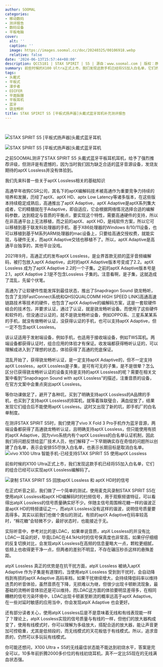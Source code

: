 ```yaml
---
author: SOOMAL
categories:
- 移动数码
- 测评报告
- 数码设备
- 平板电脑
cover:
  alt: ''
  caption: ''
  image: https://images.soomal.cc/doc/20240325/00106918.webp
  relative: false
date: '2024-06-13T15:57:44+08:00'
description: QCC5181 | STAX SPIRIT | S5 | 源自：www.soomal.com | 版权：原创 |  平均/总评分：07.00/42
summary: 前些时候的X100 Ultra正式上市，我们发现这款手机已经将S5加入白名单，它们的组合已经可以实现aptX Lossless编解码了。今天就来补充测评一下。
tags:
- 头戴式
- 平板式
- 漫步者
- EDIFER
- 平面振膜
- 平板耳机
- 蓝牙
- 骁龙畅听
title: STAX SPIRIT S5 [平板式扬声器]头戴式蓝牙耳机补充测评报告
---
```


​

![STAX SPIRIT S5 [平板式扬声器]头戴式蓝牙耳机](https://images.soomal.cc/doc/20240325/00106918_01.webp)



![STAX SPIRIT S5 [平板式扬声器]头戴式蓝牙耳机](https://images.soomal.cc/doc/20240325/00106920_01.webp)



之前SOOMAL测评了STAX SPIRIT S5 头戴式蓝牙平板耳机耳机，给予了强烈推荐评级，但测评是有遗憾的，因为当时我们因为缺乏合适的蓝牙音源设备，发烧友期待的aptX Lossless并没有体验到。


我们先来科普一些关于aptX Lossless相关的基础知识

高通早年收购CSR公司，其名下的aptX编解码技术被高通作为重要竞争力持续的培养和发展，历经了aptX、aptX HD、aptx Low Latency等诸多版本，在这些版本持续稳定成熟后，高通推出了aptX Adaptive，aptX Adaptive是aptX系列集大成者，它的精髓就在于Adaptive，即自适应，它会根据网络情况选择合适的编解码参数，达到稳定与音质的平衡点，要实现这个特性，需要高通硬件的支持，所以在非高通平台上无法移植，而之前的aptX、aptX HD，是纯软件方案，所以它可以移植到基于联发科处理器的手机、基于X86处理器的Windows 8/10/11设备，也可以移植到基于M系列ARM处理器的mac设备上，只要给高通交授权费，就能实现，与硬件无关，而aptX Adaptive交钱也移植不了。所以，aptX Adaptive是高通平台独享的，其他平台没戏。

2021年9月，高通正式的发布aptX Lossless，是业界首款无损的蓝牙音频编解码，被打包放入aptX Adaptive，此时的aptX Adaptive版本号变成了2.2。aptX Lossless 成为了aptX Adaptive 2.2的一个子集。之前的aptX Adaptive版本号是2.1，aptX Adaptive 2.1是不包含Lossless 子集的。注意看啊，是子集，这就造成了混乱，先留个伏笔。

高通为了让软硬件性能发挥到最佳状态，推出了Snapdragon Sound 骁龙畅听，包含了支持FastConnect系统和QHS[QUALCOMM HIGH SPEED LINK]高通高速链路技术等技术的硬件，也包含了aptX Adaptive的编解码方案，这是一套软硬件结合的技术包，并要求认证，通过了认证，就是骁龙畅听设备。而使用了这些硬件和软件的，但没通过认证的，就不是骁龙畅听设备，例如OPPO系、三星系某某系的手机，就没有做畅听认证，没获得认证的手机，也可以支持aptX Adaptive，但一定不包含aptX Lossless。

该认证适用于发射端设备，例如手机，也适用于接收端设备，例如TWS耳机。两端设备都获得认证时，组合应用的体验才有保证。收发端都获得畅听认证的，可以理解成进入到了理想的状态，体验获得了高通的兜底保证。

混乱开始了，获得骁龙畅听认证，是一定支持aptX Adaptive的，但不一定支持aptX Lossless，aptX Lossless是子集，是可有可无的子集，是不是很晕？怎么区分已获得骁龙畅听认证的设备支持是支持的aptX Lossless的呢？需要在相关文案中看到“Snapdragon Sound with aptX Lossless”的描述，注重音质的设备，在官方文案中会重点突出aptX Lossless。

等你功课做足了，避开了各种坑，买到了明确支持aptX Lossless的A品牌的手机，也买到了支持aptX Lossless的B耳机，就等着珠联璧合，满血绽放了，结果发现它们组合后不能使用aptX Lossless。这时又出现了新的坑，即手机厂的白名单制度。

在测评STAX SPIRIT S5时，我们使用了vivo X Fold 3 Pro手机作为蓝牙音源，两端设备都获得了高通骁龙畅听认证，且明确支持aptX Lossless，但只能使用有损的aptX Adaptive，因为vivo系统内有个aptX Lossless的白名单认证机制，因此我们将问题反馈给蓝厂技术人员，他们解释了一下早期确实存在奇怪的问题所以创建了白名单，表示会安排S5尽快入白名单，也表示长期目标是取消白名单。 
![vivo X100 Ultra 智能手机-已经支持STAX SPIRIT S5 使用aptX Lossless](https://images.soomal.cc/doc/20240613/00107737_01.webp)




前些时候的X100 Ultra正式上市，我们发现这款手机已经将S5加入白名单，它们的组合已经可以实现aptX Lossless编解码了。

![录制 STAX SPIRIT S5 回放aptX Lossless 和 aptX HD时的信号](https://images.soomal.cc/doc/20240613/00107738.webp)




在正式听音之前，我们做了一个简单的测试，使用麦克风录制STAX SPIRIT S5在使用atpX Lossless和aptX HD编解码时的扫频信号，用于观察频谱特征，可以看得出atpX Lossless的信号质量确实好不少。伴随主信号周围棉花糖一样的谐波正是aptX HD的特频谱征之一，而atpX Lossless没有这样的谐波，说明信号质量要高得多。其实以前我们也做个类似的测试，有损的aptX Adaptive在码率较高时，“棉花糖”会轻微不少，最好状态时，也能接近于无。

实际听音中，参考对比的是LDAC，如果单说音质，atpX Lossless的并没有比LDAC一耳朵的好，毕竟LDAC在44.1kHz时的信号保真度也非常高，如果仔仔细细的反复切换对比，会发现atpX Lossless在高频的信息量略大一点，颗粒更细腻，低频上也收得更干净一点，但两者的差别不明显，不存在碾压秒杀这样的悬殊差距。

atpX Lossless 真正的优势是在抗干扰方面，atpX Lossless 被纳入aptX Adaptive 作为子集是有道理的，当使用atpX Lossless 受到到干扰时，会自动降档到有损的aptX Adaptive 高码率档，如果干扰继续增大，会持续降低码率以维持连贯的听音体验，虽然音质在下降，无损难以为继，但很少出现卡顿断流现象，最基础的流畅听音体验还是可以维持，而LDAC这方面的体验要明显差得多，在相同糟糕的信号污染环境中，LDAC出现卡顿甚至断流的概率远高于aptX Adaptive。在一些对延时敏感的应用当中，你会发现atpX Adaptive 也会更好。

还有部分读者关心，使用atpX Lossless后是不是意味着无线和有线表现能一样了？理论上，atpX Lossless实现的信号质量与有线的一样，但他们的放大器构成变了，使用有线模式时，你可以理解为多级放大，搭配合适的放大器，能让声音更加可控稳重，尤其是低频段的，而无线模式的天花板低于有线模式。所以，追求音质的，仍然可以多玩玩有线模式。

你可能还想问，X100 Ultra + S5的无线最佳状态能不能达到初烧水平，答案是完全可以，10多年前折腾2000多价位的有线初烧耳机，真不一定比S5现在的无线满血状态强。